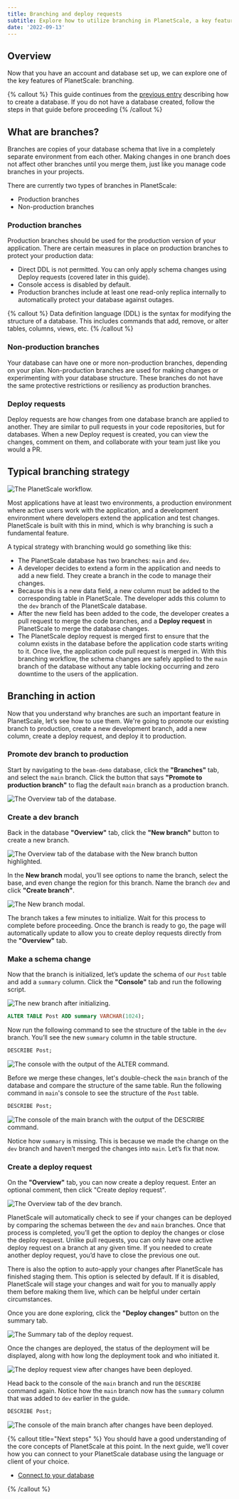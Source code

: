 ```yaml
---
title: Branching and deploy requests
subtitle: Explore how to utilize branching in PlanetScale, a key feature of the platform.
date: '2022-09-13'
---
```


## Overview

Now that you have an account and database set up, we can explore one of the key features of PlanetScale: branching.

{% callout %}
This guide continues from the [previous entry](/docs/onboarding/create-a-database) describing how to create a database. If you do not have a database created, follow the steps in that guide before proceeding
{% /callout %}

## What are branches?

Branches are copies of your database schema that live in a completely separate environment from each other. Making changes in one branch does not affect other branches until you merge them, just like you manage code branches in your projects.

There are currently two types of branches in PlanetScale:

- Production branches
- Non-production branches

### Production branches

Production branches should be used for the production version of your application. There are certain measures in place on production branches to protect your production data:

- Direct DDL is not permitted. You can only apply schema changes using Deploy requests (covered later in this guide).
- Console access is disabled by default.
- Production branches include at least one read-only replica internally to automatically protect your database against outages.

{% callout %}
Data definition language (DDL) is the syntax for modifying the structure of a database. This includes commands that add, remove, or alter tables, columns, views, etc.
{% /callout %}

### Non-production branches

Your database can have one or more non-production branches, depending on your plan. Non-production branches are used for making changes or experimenting with your database structure. These branches do not have the same protective restrictions or resiliency as production branches.

### Deploy requests

Deploy requests are how changes from one database branch are applied to another. They are similar to pull requests in your code repositories, but for databases. When a new Deploy request is created, you can view the changes, comment on them, and collaborate with your team just like you would a PR.

## Typical branching strategy

![The PlanetScale workflow.](/img/planetscale-workflow.png)

Most applications have at least two environments, a production environment where active users work with the application, and a development environment where developers extend the application and test changes. PlanetScale is built with this in mind, which is why branching is such a fundamental feature.

A typical strategy with branching would go something like this:

- The PlanetScale database has two branches: `main` and `dev`.
- A developer decides to extend a form in the application and needs to add a new field. They create a branch in the code to manage their changes.
- Because this is a new data field, a new column must be added to the corresponding table in PlanetScale. The developer adds this column to the `dev` branch of the PlanetScale database.
- After the new field has been added to the code, the developer creates a pull request to merge the code branches, and a **Deploy request** in PlanetScale to merge the database changes.
- The PlanetScale deploy request is merged first to ensure that the column exists in the database before the application code starts writing to it. Once live, the application code pull request is merged in. With this branching workflow, the schema changes are safely applied to the `main` branch of the database without any table locking occurring and zero downtime to the users of the application.

## Branching in action

Now that you understand why branches are such an important feature in PlanetScale, let’s see how to use them.
We're going to promote our existing branch to production, create a new development branch, add a new column, create a deploy request, and deploy it to production.

### Promote dev branch to production

Start by navigating to the `beam-demo` database, click the **"Branches"** tab, and select the `main` branch. Click the button that says **"Promote to production branch"** to flag the default `main` branch as a production branch.

![The Overview tab of the database.](/docs/onboarding/branching-and-deploy-requests/the-overview-tab-of-the-database.png)

### Create a dev branch

Back in the database **"Overview"** tab, click the **"New branch"** button to create a new branch.

![The Overview tab of the database with the New branch button highlighted.](/docs/onboarding/branching-and-deploy-requests/the-overview-tab-of-the-database-with-the-new-branch-button-highlighted.png)

In the **New branch** modal, you’ll see options to name the branch, select the base, and even change the region for this branch. Name the branch `dev` and click **"Create branch"**.

![The New branch modal.](/docs/onboarding/branching-and-deploy-requests/the-new-branch-modal.png)

The branch takes a few minutes to initialize. Wait for this process to complete before proceeding. Once the branch is ready to go, the page will automatically update to allow you to create deploy requests directly from the **"Overview"** tab.

### Make a schema change

Now that the branch is initialized, let’s update the schema of our `Post` table and add a `summary` column. Click the **"Console"** tab and run the following script.

![The new branch after initializing.](/docs/onboarding/branching-and-deploy-requests/the-new-branch-after-initializing.png)

```sql
ALTER TABLE Post ADD summary VARCHAR(1024);
```

Now run the following command to see the structure of the table in the `dev` branch. You’ll see the new `summary` column in the table structure.

```sql
DESCRIBE Post;
```

![The console with the output of the ALTER command.](/docs/onboarding/branching-and-deploy-requests/the-console-with-the-output-of-the-alter-command.png)

Before we merge these changes, let's double-check the `main` branch of the database and compare the structure of the same table. Run the following command in `main`'s console to see the structure of the `Post` table.

```sql
DESCRIBE Post;
```

![The console of the main branch with the output of the DESCRIBE command.](/docs/onboarding/branching-and-deploy-requests/the-console-of-the-main-branch-with-the-output-of-the-describe-command.png)

Notice how `summary` is missing. This is because we made the change on the `dev` branch and haven’t merged the changes into `main`. Let’s fix that now.

### Create a deploy request

On the **"Overview"** tab, you can now create a deploy request. Enter an optional comment, then click "Create deploy request".

![The Overview tab of the dev branch.](/docs/onboarding/branching-and-deploy-requests/the-overview-tab-of-the-dev-branch.png)

PlanetScale will automatically check to see if your changes can be deployed by comparing the schemas between the `dev` and `main` branches. Once that process is completed, you’ll get the option to deploy the changes or close the deploy request. Unlike pull requests, you can only have one active deploy request on a branch at any given time. If you needed to create another deploy request, you’d have to close the previous one out.

There is also the option to auto-apply your changes after PlanetScale has finished staging them. This option is selected by default. If it is disabled, PlanetScale will stage your changes and wait for you to manually apply them before making them live, which can be helpful under certain circumstances.

Once you are done exploring, click the **"Deploy changes"** button on the summary tab.

![The Summary tab of the deploy request.](/docs/onboarding/branching-and-deploy-requests/the-summary-tab-of-the-deploy-request.png)

Once the changes are deployed, the status of the deployment will be displayed, along with how long the deployment took and who initiated it.

![The deploy request view after changes have been deployed.](/docs/onboarding/branching-and-deploy-requests/the-deploy-request-view-after-changes-have-been-deployed.png)

Head back to the console of the `main` branch and run the `DESCRIBE` command again. Notice how the `main` branch now has the `summary` column that was added to `dev` earlier in the guide.

```sql
DESCRIBE Post;
```

![The console of the main branch after changes have been deployed.](/docs/onboarding/branching-and-deploy-requests/the-console-of-the-main-branch-after-changes-have-been-deployed.png)

{% callout title="Next steps" %}
You should have a good understanding of the core concepts of PlanetScale at this point. In the next guide, we’ll cover how you can connect to your PlanetScale database using the language or client of your choice.

- [Connect to your database](/docs/onboarding/connect-to-your-database)

{% /callout %}
